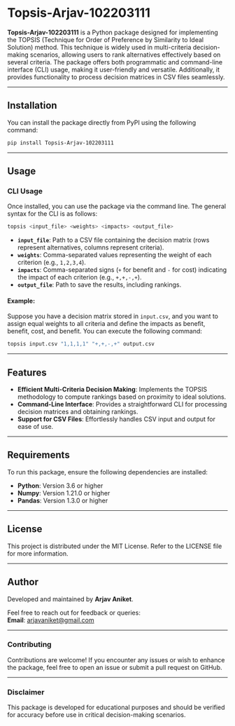 
# Topsis-Arjav-102203111

**Topsis-Arjav-102203111** is a Python package designed for implementing the TOPSIS (Technique for Order of Preference by Similarity to Ideal Solution) method. This technique is widely used in multi-criteria decision-making scenarios, allowing users to rank alternatives effectively based on several criteria. The package offers both programmatic and command-line interface (CLI) usage, making it user-friendly and versatile. Additionally, it provides functionality to process decision matrices in CSV files seamlessly.

---

## Installation

You can install the package directly from PyPI using the following command:

```bash
pip install Topsis-Arjav-102203111
```

---

## Usage

### CLI Usage

Once installed, you can use the package via the command line. The general syntax for the CLI is as follows:

```bash
topsis <input_file> <weights> <impacts> <output_file>
```

- **`input_file`**: Path to a CSV file containing the decision matrix (rows represent alternatives, columns represent criteria).
- **`weights`**: Comma-separated values representing the weight of each criterion (e.g., `1,2,3,4`).
- **`impacts`**: Comma-separated signs (`+` for benefit and `-` for cost) indicating the impact of each criterion (e.g., `+,+,-,+`).
- **`output_file`**: Path to save the results, including rankings.

#### Example:

Suppose you have a decision matrix stored in `input.csv`, and you want to assign equal weights to all criteria and define the impacts as benefit, benefit, cost, and benefit. You can execute the following command:

```bash
topsis input.csv "1,1,1,1" "+,+,-,+" output.csv
```

---

## Features

- **Efficient Multi-Criteria Decision Making**: Implements the TOPSIS methodology to compute rankings based on proximity to ideal solutions.
- **Command-Line Interface**: Provides a straightforward CLI for processing decision matrices and obtaining rankings.
- **Support for CSV Files**: Effortlessly handles CSV input and output for ease of use.

---

## Requirements

To run this package, ensure the following dependencies are installed:

- **Python**: Version 3.6 or higher  
- **Numpy**: Version 1.21.0 or higher  
- **Pandas**: Version 1.3.0 or higher  

---

## License

This project is distributed under the MIT License. Refer to the LICENSE file for more information.

---

## Author

Developed and maintained by **Arjav Aniket**.  

Feel free to reach out for feedback or queries:  
**Email**: arjavaniket@gmail.com  

---

### Contributing

Contributions are welcome! If you encounter any issues or wish to enhance the package, feel free to open an issue or submit a pull request on GitHub.

---

### Disclaimer

This package is developed for educational purposes and should be verified for accuracy before use in critical decision-making scenarios.
